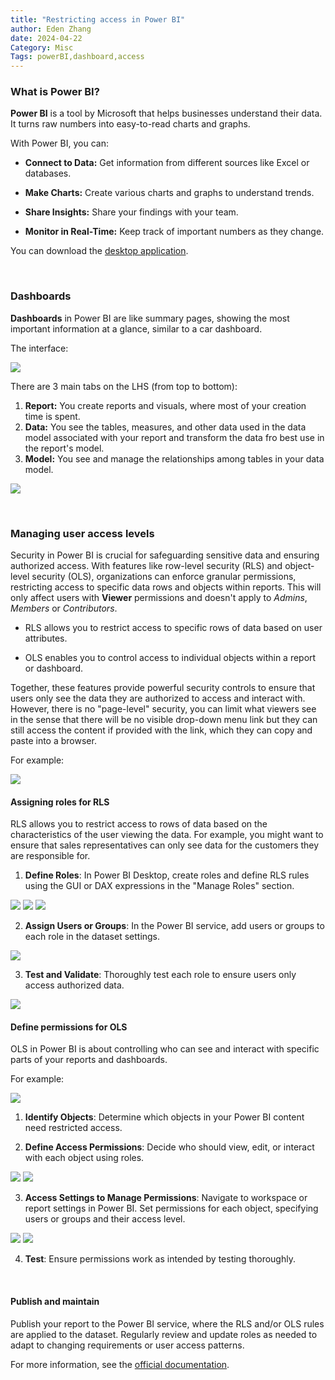 ```yaml
---
title: "Restricting access in Power BI"
author: Eden Zhang
date: 2024-04-22
Category: Misc
Tags: powerBI,dashboard,access
---
```


### What is Power BI?

**Power BI** is a tool by Microsoft that helps businesses understand
their data. It turns raw numbers into easy-to-read charts and graphs.

With Power BI, you can:

-   **Connect to Data:** Get information from different sources like
    Excel or databases.

-   **Make Charts:** Create various charts and graphs to understand
    trends.

-   **Share Insights:** Share your findings with your team.

-   **Monitor in Real-Time:** Keep track of important numbers as they
    change.

You can download the [desktop
application](https://powerbi.microsoft.com/en-us/desktop/).

<br>

### Dashboards

**Dashboards** in Power BI are like summary pages, showing the most
important information at a glance, similar to a car dashboard.

The interface:

![](images/pbi/ez_1a.png)

There are 3 main tabs on the LHS (from top to bottom):

1.  **Report:** You create reports and visuals, where most of your
    creation time is spent.
2.  **Data:** You see the tables, measures, and other data used in the
    data model associated with your report and transform the data fro
    best use in the report's model.
3.  **Model:** You see and manage the relationships among tables in your
    data model.

![](images/pbi/ez_1b.png)

<br>

### Managing user access levels

Security in Power BI is crucial for safeguarding sensitive data and
ensuring authorized access. With features like row-level security (RLS)
and object-level security (OLS), organizations can enforce granular
permissions, restricting access to specific data rows and objects within
reports. This will only affect users with **Viewer** permissions and
doesn't apply to *Admins*, *Members* or *Contributors*.

-   RLS allows you to restrict access to specific rows of data based on
    user attributes.

-   OLS enables you to control access to individual objects within a
    report or dashboard.

Together, these features provide powerful security controls to ensure
that users only see the data they are authorized to access and interact
with. However, there is no "page-level" security, you can limit what
viewers see in the sense that there will be no visible drop-down menu
link but they can still access the content if provided with the link,
which they can copy and paste into a browser.

For example:

![](images/pbi/ez_1c.png)

#### Assigning roles for RLS

RLS allows you to restrict access to rows of data based on the
characteristics of the user viewing the data. For example, you might
want to ensure that sales representatives can only see data for the
customers they are responsible for.

1.  **Define Roles**: In Power BI Desktop, create roles and define RLS
    rules using the GUI or DAX expressions in the "Manage Roles"
    section.

![](images/pbi/ez_1d.png)
![](images/pbi/ez_1e.png)
![](images/pbi/ez_1f.png)

2.  **Assign Users or Groups**: In the Power BI service, add users or
    groups to each role in the dataset settings.

![](images/pbi/ez_1g.png)

3.  **Test and Validate**: Thoroughly test each role to ensure users
    only access authorized data.

![](images/pbi/ez_1h.png)

#### Define permissions for OLS

OLS in Power BI is about controlling who can see and interact with
specific parts of your reports and dashboards.

For example:

![](images/pbi/ez_1i.png)

1.  **Identify Objects**: Determine which objects in your Power BI
    content need restricted access.

2.  **Define Access Permissions**: Decide who should view, edit, or
    interact with each object using roles.

![](images/pbi/ez_1j.png)
![](images/pbi/ez_1k.png)

3.  **Access Settings to Manage Permissions**: Navigate to workspace or
    report settings in Power BI. Set permissions for each object,
    specifying users or groups and their access level.

![](images/pbi/ez_1l.png)
![](images/pbi/ez_1m.png)

4.  **Test**: Ensure permissions work as intended by testing thoroughly.

<br>

#### Publish and maintain

Publish your report to the Power BI service, where the RLS and/or OLS
rules are applied to the dataset. Regularly review and update roles as
needed to adapt to changing requirements or user access patterns.

For more information, see the [official
documentation](https://learn.microsoft.com/en-us/power-bi/enterprise/).
